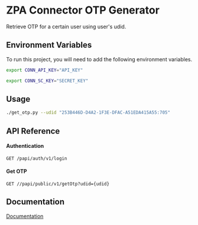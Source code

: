 
# ZPA Connector OTP Generator

Retrieve OTP for a certain user using user's udid.




## Environment Variables

To run this project, you will need to add the following environment variables.

```bash
export CONN_API_KEY="API_KEY"
```

```bash
export CONN_SC_KEY="SECRET_KEY"
```



## Usage

```bash
./get_otp.py --udid "253B446D-D4A2-1F3E-DFAC-A51EDA415A55:705"
```

## API Reference

#### Authentication

```http
GET /papi/auth/v1/login
```

#### Get OTP
```http
GET //papi/public/v1/getOtp?udid={udid}
```




## Documentation

[Documentation](https://help.zscaler.com/client-connector/getting-started-client-connector-api)

